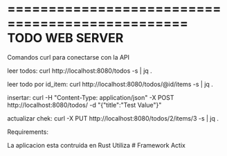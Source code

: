 ================================================ 
          TODO WEB SERVER
================================================

Comandos curl para conectarse con la API

leer todos: curl http://localhost:8080/todos -s | jq .

leer todo por id_item: curl http://localhost:8080/todos/@id/items -s | jq .

insertar: curl -H "Content-Type: application/json" -X POST http://localhost:8080/todos/ -d "{"title":"Test Value"}"

actualizar chek: curl -X PUT http://localhost:8080/todos/2/items/3 -s | jq .

Requirements:

La aplicacion esta contruida en Rust Utiliza # Framework Actix
